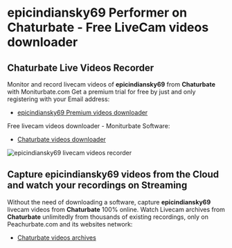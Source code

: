 # epicindiansky69 Performer on Chaturbate - Free LiveCam videos downloader

## Chaturbate Live Videos Recorder

Monitor and record livecam videos of **epicindiansky69** from **Chaturbate** with Moniturbate.com
Get a premium trial for free by just and only registering with your Email address:
* [epicindiansky69 Premium videos downloader](https://moniturbate.com/request-demo-licence-key.html)

Free livecam videos downloader - Moniturbate Software:
* [Chaturbate videos downloader](https://moniturbate.com/moniturbate-download-software.html)

![epicindiansky69 livecam videos recorder](https://peachurnet.com/templates/moniturbate-software.png)


## Capture epicindiansky69 videos from the Cloud and watch your recordings on Streaming

Without the need of downloading a software, capture **epicindiansky69** livecam videos from **Chaturbate** 100% online.
Watch Livecam archives from **Chaturbate** unlimitedly from thousands of existing recordings, only on Peachurbate.com and its websites network:
* [Chaturbate videos archives](https://peachurnet.com/)